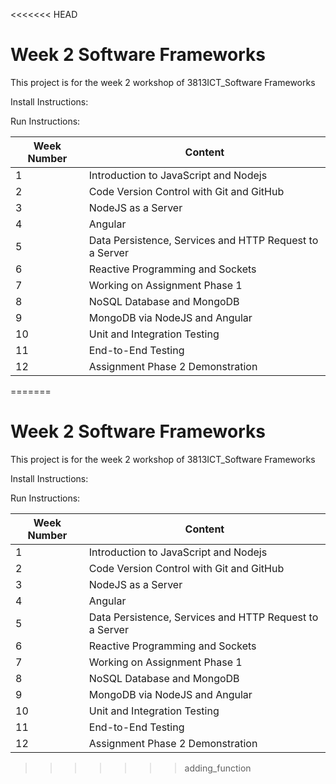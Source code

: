 <<<<<<< HEAD
# Week 2 Software Frameworks

This project is for the week 2 workshop of 3813ICT_Software Frameworks

Install Instructions:

Run Instructions:

Week Number|Content
------------ | -------------
1|Introduction to JavaScript and Nodejs
2|Code Version Control with Git and GitHub
3|NodeJS as a Server
4|Angular
5|Data Persistence, Services and HTTP Request to a Server
6|Reactive Programming and Sockets
7|Working on Assignment Phase 1
8|NoSQL Database and MongoDB
9|MongoDB via NodeJS and Angular
10|Unit and Integration Testing
11|End-to-End Testing
12|Assignment Phase 2 Demonstration
=======
# Week 2 Software Frameworks

This project is for the week 2 workshop of 3813ICT_Software Frameworks

Install Instructions:

Run Instructions:

Week Number|Content
------------ | -------------
1|Introduction to JavaScript and Nodejs
2|Code Version Control with Git and GitHub
3|NodeJS as a Server
4|Angular
5|Data Persistence, Services and HTTP Request to a Server
6|Reactive Programming and Sockets
7|Working on Assignment Phase 1
8|NoSQL Database and MongoDB
9|MongoDB via NodeJS and Angular
10|Unit and Integration Testing
11|End-to-End Testing
12|Assignment Phase 2 Demonstration
>>>>>>> adding_function
